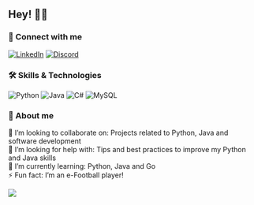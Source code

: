 ## Hey! 🤙🏻

### 🌟 Connect with me
[![LinkedIn](https://img.shields.io/badge/LinkedIn-%230077B5.svg?logo=linkedin&logoColor=white)](https://linkedin.com/in/dcarolinab)  [![Discord](https://img.shields.io/badge/Discord-%237289DA.svg?logo=discord&logoColor=white)](https://discord.gg/dcarolinab)

### 🛠️ Skills & Technologies
![Python](https://img.shields.io/badge/python-3670A0?style=for-the-badge&logo=python&logoColor=ffdd54) ![Java](https://img.shields.io/badge/java-%23ED8B00.svg?style=for-the-badge&logo=java&logoColor=white)
 ![C#](https://img.shields.io/badge/c%23-%23239120.svg?style=for-the-badge&logo=csharp&logoColor=white) ![MySQL](https://img.shields.io/badge/mysql-4479A1.svg?style=for-the-badge&logo=mysql&logoColor=white)


### 💫 About me
👯 I’m looking to collaborate on: Projects related to Python, Java and software development<br>
🤝 I’m looking for help with: Tips and best practices to improve my Python and Java skills<br>
🌱 I’m currently learning: Python, Java and Go<br>
⚡ Fun fact: I’m an e-Football player!

![](https://quotes-github-readme.vercel.app/api?type=horizontal&theme=radical)
